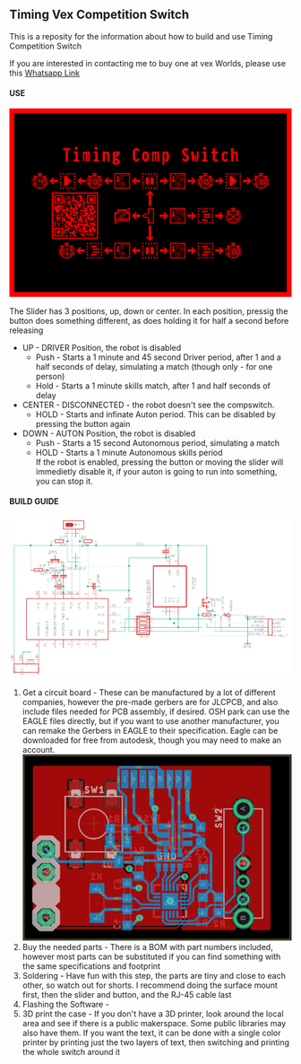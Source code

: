 ## __Timing Vex Competition Switch__  
This is a reposity for the information about how to build and use Timing Competition Switch  

If you are interested in contacting me to buy one at vex Worlds, please use this [Whatsapp Link](https://wa.me/16503987996)
#### USE  

![Map for Competition Switch Usage](.docPics/.map.png)


The Slider has 3 positions, up, down or center. In each position, pressig the button does something different, as does holding it for half a second before releasing  
- UP - DRIVER Position, the robot is disabled
    - Push - Starts a 1 minute and 45 second Driver period, after 1 and a half seconds of delay, simulating a match (though only - for one person)
    - Hold - Starts a 1 minute skills match, after 1 and half seconds of delay
- CENTER - DISCONNECTED - the robot doesn't see the compswitch.
    - HOLD - Starts and infinate Auton period. This can be disabled by pressing the button again
- DOWN - AUTON Position, the robot is disabled
    - Push - Starts a 15 second Autonomous period, simulating a match
    - HOLD - Starts a 1 minute Autonomous skills period  
If the robot is enabled, pressing the button or moving the slider will immedietly disable it, if your auton is going to run into something, you can stop it.
#### BUILD GUIDE
![Schematic for the competition switch](.docPics/Schematic.png)
1. Get a circuit board - These can be manufactured by a lot of different companies, however the pre-made gerbers are for JLCPCB, and also include files needed for PCB assembly, if desired. OSH park can use the EAGLE files directly, but if you want to use another manufacturer, you can remake the Gerbers in EAGLE to their specification. Eagle can be downloaded for free from autodesk, though you may need to make an account. ![An image of the circuit Board](.docPics/board.png)
2. Buy the needed parts - There is a BOM with part numbers included, however most parts can be substituted if you can find something with the same specifications and footprint 
3. Soldering - Have fun with this step, the parts are tiny and close to each other, so watch out for shorts. I recommend doing the surface mount first, then the slider and button, and the RJ-45 cable last
4.  Flashing the Software - 
5.  3D print the case - If you don't have a 3D printer, look around the local area and see if there is a public makerspace. Some public libraries may also have them. If you want the text, it can be done with a single color printer by printing just the two layers of text, then switching and printing the whole switch around it
